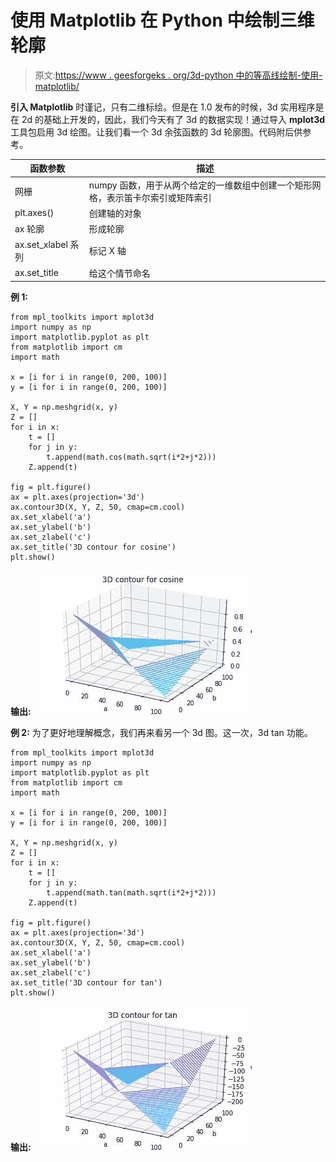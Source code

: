 # 使用 Matplotlib 在 Python 中绘制三维轮廓

> 原文:[https://www . geesforgeks . org/3d-python 中的等高线绘制-使用-matplotlib/](https://www.geeksforgeeks.org/3d-contour-plotting-in-python-using-matplotlib/)

**引入 Matplotlib** 时谨记，只有二维标绘。但是在 1.0 发布的时候，3d 实用程序是在 2d 的基础上开发的，因此，我们今天有了 3d 的数据实现！通过导入 **mplot3d** 工具包启用 3d 绘图。让我们看一个 3d 余弦函数的 3d 轮廓图。代码附后供参考。

| 函数参数 | 描述 |
| --- | --- |
| 网栅 | numpy 函数，用于从两个给定的一维数组中创建一个矩形网格，表示笛卡尔索引或矩阵索引 |
| plt.axes() | 创建轴的对象 |
| ax 轮廓 | 形成轮廓 |
| ax.set_xlabel 系列 | 标记 X 轴 |
| ax.set_title | 给这个情节命名 |

**例 1:**

```
from mpl_toolkits import mplot3d
import numpy as np
import matplotlib.pyplot as plt
from matplotlib import cm
import math

x = [i for i in range(0, 200, 100)]
y = [i for i in range(0, 200, 100)]

X, Y = np.meshgrid(x, y)
Z = []
for i in x:
    t = []
    for j in y:
        t.append(math.cos(math.sqrt(i*2+j*2)))
    Z.append(t)

fig = plt.figure()
ax = plt.axes(projection='3d')
ax.contour3D(X, Y, Z, 50, cmap=cm.cool)
ax.set_xlabel('a')
ax.set_ylabel('b')
ax.set_zlabel('c')
ax.set_title('3D contour for cosine')
plt.show()
```

**输出:**
![3D Contour Plotting ](img/99c1c377fc6477ac11bf9b439c885ad9.png)

**例 2:** 为了更好地理解概念，我们再来看另一个 3d 图。这一次，3d tan 功能。

```
from mpl_toolkits import mplot3d
import numpy as np
import matplotlib.pyplot as plt
from matplotlib import cm
import math

x = [i for i in range(0, 200, 100)]
y = [i for i in range(0, 200, 100)]

X, Y = np.meshgrid(x, y)
Z = []
for i in x:
    t = []
    for j in y:
        t.append(math.tan(math.sqrt(i*2+j*2)))
    Z.append(t)

fig = plt.figure()
ax = plt.axes(projection='3d')
ax.contour3D(X, Y, Z, 50, cmap=cm.cool)
ax.set_xlabel('a')
ax.set_ylabel('b')
ax.set_zlabel('c')
ax.set_title('3D contour for tan')
plt.show()
```

**输出:**
![3D Contour Plotting ](img/fbe34d0f712edfcce1d490a73c942fd6.png)